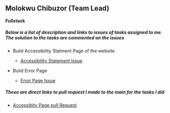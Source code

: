 ## Molokwu Chibuzor (Team Lead)
 __Fullstack__

##### Below is a list of description and links to issues of tasks assigned to me. The solution to the tasks are commented on the issues

* Build Accessibility Statment Page of the website <br>
    - [Accessibility Statement Issue](https://github.com/zuri-training/proj_debtors-team-36/issues/61)
    
* Build Error Page <br>
    - [Error Page Issue](https://github.com/zuri-training/proj_debtors-team-36/issues/62)




##### These are direct links to pull request I made to the main for the tasks I did

* [Accessibity Page pull Request](https://github.com/zuri-training/proj_debtors-team-36/pull/79)



